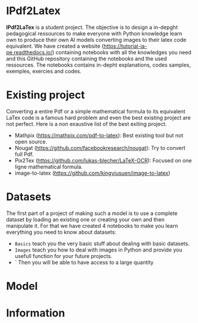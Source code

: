 # IPdf2Latex

**IPdf2LaTex** is a student project. The objective is to design a in-depght pedagogical ressources to make everyone with Python knowledge learn own to produce their own AI models converting images to their latex code equivalent. We have created a website (https://tutorial-ia-pe.readthedocs.io/) containing notebooks with all the knowledges you need and this GitHub repository containing the notebooks and the used ressources. The notebooks contains in-depht explanations, codes samples, exemples, exercies and codes.


# Existing project

Converting a entire Pdf or a simple mathematical formula to its equivalent LaTex code is a famous hard problem and even the best existing project are not perfect. Here is a non exaustive list of the best exiting project.
 - Mathpix (https://mathpix.com/pdf-to-latex): Best existing tool but not open source.
 - Nougat (https://github.com/facebookresearch/nougat): Try to convert full Pdf.
 - Pix2Tex (https://github.com/lukas-blecher/LaTeX-OCR): Focused on one ligne mathematical formula.
 - image-to-latex (https://github.com/kingyiusuen/image-to-latex)


# Datasets

The first part of a project of making such a model is to use a complete dataset by loading an existing one or creating your own and then manipulate it. For that we have created 4 notebooks to make you learn everything you need to know about datasets:
 - `Basics` teach you the very basic stuff about dealing with basic datasets.
 - `Images` teach you how to deal with images in Python and provide you usefull function for your future projects.
 - `
Then you will be able to have access to a large quantity

# Model

# Information